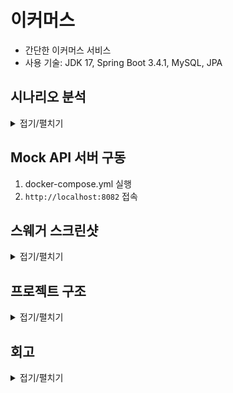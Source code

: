 # 이커머스

- 간단한 이커머스 서비스
- 사용 기술: JDK 17, Spring Boot 3.4.1, MySQL, JPA

## 시나리오 분석

<details>
<summary>접기/펼치기</summary>

- 장바구니 API는 API 스펙에서 제외되었지만, '사용자 식별자와 (상품 ID, 수량) **목록**을 입력받아'라는 주문/결제 API 요구사항에 따라 추가한다. 

#### 잔액 충전/조회 API

- 잔액 충전/조회는 회원만 가능하다.
- 최소 충전 포인트는 1이상이다.
- 최대 충전 포인트이상으로 포인트를 충전할 수 없다. 단, 상품 환불로 돌려 받은 포인트는 최대 충전 포인트 이상으로 보유할 수 있다.

#### 상품 조회 API

- 상품 목록, 상세 조회는 비회원/회원 모두 가능하다.
- 상품의 가격, 수량은 변동이 심하다고 가정한다.
- 상품의 그룹, 카테고리는 없다고 가정한다.
- 비회원/회원 모두 상품 상세 조회에서 수량 선택 후 장바구니에 추가할 수 있다.
- 상품 상세 조회에서 수량 선택 후 바로 구매가 가능하다. 단, 구매는 회원만 가능하다.

#### 선착순 쿠폰 API
 
- 쿠폰 목록, 상세 조회는 비회원/회원 모두 가능하다.
- 쿠폰 발급은 회원만 가능하다.
- 쿠폰마다 최대 발급 가능 갯수가 정해져있다.
- 쿠폰은 상품에 적용할 수 있는 타입과 주문 전체에 적용할 수 있는 타입이 있다.
- 쿠폰의 할인 방식은 정액(정해진 금액 할인)할인과 정률(정해진 비율 할인)할인이 있다.
- 쿠폰마다 최대 할인 금액이 존재한다.
- 실제 할인 금액은 할인을 적용한 금액과 최대 할인 금액 중 낮은 금액을 할인한다.
- 쿠폰의 유효 기간은 유효 날짜가 지정되는 방식(e.g. 2025년 1월 10일까지)과 발급 후 몇일 이내까지 유효한 방식(e.g. 발급 후 10일동안 유효)이 있다.
- 동일한 회원에 대해 중복 쿠폰 발급은 되지 않는다. 쿠폰은 1인 1매를 원칙으로 한다.

#### 주문/결제 API

- 주문은 상품 상세 페이지에서 수량 선택 후 바로 주문하는 방법과 장바구니에서 여러 상품을 주문하는 방법이 있다.
- 주문 시점의 판매 상태, 가격, 재고로 주문이 이루어진다.
  - 주문 시점에 판매 상태가 판매 중이 아닌 경우 주문할 수 없다.
  - 주문 시점의 가격으로 주문 금액이 계산된다.
  - 주문 시점의 재고가 사용자가 요청한 수량보다 적으면 주문할 수 없다.
- 쿠폰으로 할인된 금액을 실제로 결제한다.
- 이미 충전된 포인트로 결제하며, 부족한 경우 결제할 수 없다. 포인트 충전 후 다시 결제를 시도할 수 있으며 그 동안 변경된 가격/재고의 영향을 받지 않는다.
- 결제 성공시 주문 정보를 데이터 플랫폼에 전송하며, 전송 실패시 처리는 추후 정한다.

#### 상위 상품 조회 API

- 최근 3일간 가장 많이 팔린 상위 5개의 상품 정보를 제공한다.
- 최근 3일이란 정각(00시 00분)을 기준으로 한다.
  - e.g. 2025년 1월 4일에 집계하는 상위 상품은 2025년 1월 1일 00시 00분부터 2025년 1월 4분 00시 00분까지의 판매 결과를 집계한다.
- 매일 00시 00분에 스케줄러를 통해 상위 상품을 집계한다.
- 스케줄러에서 집계 실패시 재시도하지 않고, 모니터링 툴을 통해 개발자에게 알린다.

#### 장바구니 API

- 상품 상세 페이지에서 판매 중이며, 재고가 충분하다면 장바구니에 등록할 수 있다.
- 장바구니 API는 비회원/회원 모두 이용할 수 있다.
- 장바구니에서 제품의 수량 변경시 보유 재고이하로 설정해야한다.
- 장바구니에 등록한 제품의 판매 상태, 가격, 재고는 언제든지 변경될 수 있다.
- 장바구니에 등록한 상품들 중 유효한 판매 상태, 재고를 가진 상품들만 주문할 수 있다.

</details>

## Mock API 서버 구동

1. docker-compose.yml 실행
2. `http://localhost:8082` 접속

## 스웨거 스크린샷

<details>
<summary>접기/펼치기</summary>

![swagger.JPG](./docs/swagger.JPG)

</details>

## 프로젝트 구조

<details>
<summary>접기/펼치기</summary>

```markdown
main
├── java
│ └── io
│     └── hhplus
│         └── ecommerce
│             ├── EcommerceApplication.java
│             ├── cart
│             │ ├── application
│             │ │ ├── request
│             │ │ └── response
│             │ ├── domain
│             │ ├── infra
│             │ │ ├── request
│             │ │ └── response
│             │ └── presentation
│             │     ├── request
│             │     └── response
│             ├── coupon
│             │ ├── application
│             │ │ ├── request
│             │ │ └── response
│             │ ├── domain
│             │ ├── infra
│             │ │ ├── request
│             │ │ └── response
│             │ └── presentation
│             │     ├── request
│             │     └── resonse
│             ├── global
│             │ ├── CommonApiResponse.java
│             │ ├── config
│             │ └── exception
│             │ └── openapi
│             ├── order
│             │ ├── application
│             │ │ ├── request
│             │ │ └── response
│             │ ├── domain
│             │ ├── infra
│             │ │ ├── request
│             │ │ └── response
│             │ └── presentation
│             │     ├── request
│             │     └── response
│             ├── payment
│             │ ├── application
│             │ │ ├── request
│             │ │ └── response
│             │ ├── domain
│             │ ├── infra
│             │ │ ├── request
│             │ │ └── response
│             │ └── presentation
│             │     ├── request
│             │     └── response
│             ├── point
│             │ ├── application
│             │ │ ├── request
│             │ │ └── response
│             │ ├── domain
│             │ ├── infra
│             │ │ ├── request
│             │ │ └── response
│             │ └── presentation
│             │     ├── request
│             │     └── response
│             └── product
│                 ├── application
│                 │ ├── request
│                 │ └── response
│                 ├── domain
│                 ├── infra
│                 │ ├── request
│                 │ └── response
│                 └── presentation
│                     ├── request
│                     └── response
└── resources
    └── application.yml

```

</details>

## 회고

<details>
<summary>접기/펼치기</summary>

챕터 2를 마무리하며

2024년 12월 28일부터 오늘(2025년 1월 17일)까지 3주 동안 이커머스 도메인을 설계부터 
간단한 구현까지 진행하면서 각 주차 별로 겪은 일을 돌아보고 마지막에 느낀 점을 작성하려고 한다.

첫 주차는 설계 주차였다. 이커머스라는 생소한 도메인이었지만 그동안 기획자 없이 고객과 
직접 소통하면서 시스템을 만들어왔었기 때문에 크게 걱정하지 않았다. 하지만 돌이켜보면 
첫 주차가 가장 힘들었던 시간이었다. 중간에 공휴일이 껴있었음에도 과제 마지막 날에 밤샘을 피할 수 없었다.
시퀀스 다이어그램과 플로우 차트를 처음 작성해 보는 것은 크게 문제가 되지 않았다. 설계 그 자체가 문제였다. 
'카테고리별로 검색 조건을 다르게 하려면 어떻게 해야 할까?', '상품의 상세 옵션은 어떻게 구현하는 거지?' 등의 
고민을 하다 보니 3일 차부터는 꿈에서도 설계하기 시작했다.

둘째 주차에는 1주 차에 했던 설계를 바탕으로 기능 구현을 진행했다. API 하나를 구현할 때마다 바로바로 테스트 코드를 작성했고,
가능하다면 통합 테스트까지 작성했다. 하지만 점점 여러 도메인간의 협력이 필요한 주문, 결제와 같은 비즈니스 문제를 풀어나가면서 
처음에 작성했던 API 명세들이 점점 변경되기 시작했고, 테스트 코드도 깨지기 시작했다. 
뭐, 덕분에 테스트 코드를 더 많이 짜볼 수 있어서 좋았지만, 실제 회사에서 일어난 일이었다고 생각하면 아찔했다.

셋째 주차는 2주 차에 구현한 기능들을 보완했다. 설계하면서 '정액/정률 쿠폰' 기능 구현을 가장 기대했었는데 
시간 관계상 해당 기능을 구현하지 못했다. 그래서 금요일부터 바로 기능 구현에 들어갔다. 역시나 기대했던 만큼 생각할 거리가 많았던 기능이었다. 
다만 3주 차 과제와 직접적인 관련은 없기 때문에 과제 PR에 포함하지 못하는 게 아쉬웠다.
그리고 CORS 필터를 구현했다. 기능을 구현하자마자 테스트를 할 수 있을까라는 생각부터 들어서 조금은 성장한 것 같은 기분이 들었다.

5주 차 멘토링 때에도 잠깐 얘기했었는데 그동안 공부를 한다고 하면 책이나 인강을 보고 따라 치는 정도가 전부였다.
뭔가를 만들어보고 싶어도 내가 짜는 코드가 좋은 코드인지 확신이 서지 않은 상태에서 무작정 만들기만 하는 것은  
지도 없이 망망대해를 건너는 것과 같다고 생각했다. 
하지만 이번 과제를 진행하면서 어떤 고민을 해야 좀 더 좋은 코드가 될 수 있을지 조금은 깨달은 것 같다.   

</details>
